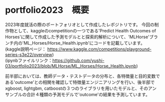 # portfolio2023　概要
2023年度就活の際のポートフォリオとして作成したレポジトリです。
今回の制作物として、kaggleのcompetitionの一つである'Predict Health Outcomes of Horses'に関して作成した予測モデルとと探索的解析について、'MLHorse'ブランチ内の'ML_Horses/Horse_Health.ipynb'にコードを記載しています。<br>
(kaggle説明ページ： https://www.kaggle.com/competitions/playground-series-s3e22/overview)<br>
(ipynbファイルリンク：https://github.com/yushi-03/portfolio2023/blob/MLHorse/ML_Horses/Horse_Health.ipynb)<br>

前半部においては、教師データ・テストデータの分布と、各特徴量と目的変数である'outcome'との相関を確認して特徴量エンジニアリングを行い、後半部でxgboost, lightgbm, catboostの３つのライブラリを用いたモデルと、そのアンサンブルの合計４種類の予測モデルで'outcome'の結果を予測しています。
